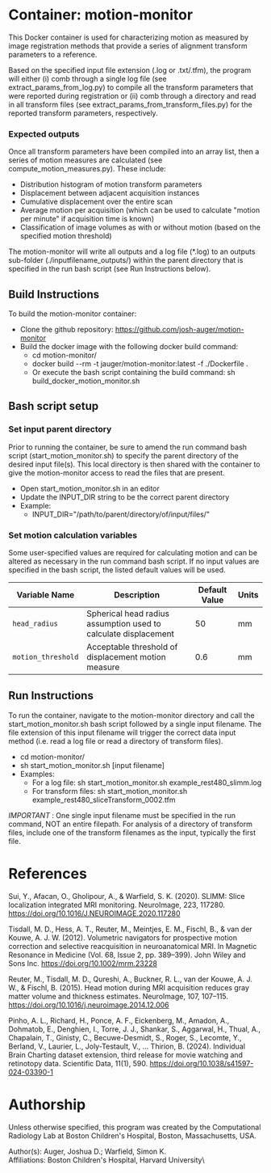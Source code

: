 # Container: motion-monitor
This Docker container is used for characterizing motion as measured by image registration methods that provide a series 
of alignment transform parameters to a reference.

Based on the specified input file extension (.log or .txt/.tfm), the program will either (i) comb through a single log 
file (see extract_params_from_log.py) to compile all the transform parameters that were reported during registration or 
(ii) comb through a directory and read in all transform files (see extract_params_from_transform_files.py) for the reported 
transform parameters, respectively.

### Expected outputs
Once all transform parameters have been compiled into an array list, then a series of motion measures are calculated 
(see compute_motion_measures.py). These include:
- Distribution histogram of motion transform parameters
- Displacement between adjacent acquisition instances
- Cumulative displacement over the entire scan
- Average motion per acquisition (which can be used to calculate "motion per minute" if acquisition time is known)
- Classification of image volumes as with or without motion (based on the specified motion threshold)

The motion-monitor will write all outputs and a log file (*.log) to an outputs sub-folder (./inputfilename_outputs/) 
within the parent directory that is specified in the run bash script (see Run Instructions below).

## Build Instructions
To build the motion-monitor container:
- Clone the github repository: https://github.com/josh-auger/motion-monitor
- Build the docker image with the following docker build command:
  - cd motion-monitor/
  - docker build --rm -t jauger/motion-monitor:latest -f ./Dockerfile .
  - Or execute the bash script containing the build command: sh build_docker_motion_monitor.sh

## Bash script setup
### Set input parent directory
Prior to running the container, be sure to amend the run command bash script (start_motion_monitor.sh) to specify the 
parent directory of the desired input file(s). This local directory is then shared with the container to give the 
motion-monitor access to read the files that are present.
- Open start_motion_monitor.sh in an editor
- Update the INPUT_DIR string to be the correct parent directory
- Example: 
  - INPUT_DIR="/path/to/parent/directory/of/input/files/"

### Set motion calculation variables
Some user-specified values are required for calculating motion and can be altered as necessary in the run command bash 
script. If no input values are specified in the bash script, the listed default values will be used.

| Variable Name      | Description                                                     | Default Value | Units  |
|--------------------|-----------------------------------------------------------------|---------------|--------|
| `head_radius`      | Spherical head radius assumption used to calculate displacement | 50            | mm     |
| `motion_threshold` | Acceptable threshold of displacement motion measure             | 0.6           | mm     |


## Run Instructions
To run the container, navigate to the motion-monitor directory and call the start_motion_monitor.sh bash script 
followed by a single input filename. The file extension of this input filename will trigger the correct data input 
method (i.e. read a log file or read a directory of transform files).
- cd motion-monitor/
- sh start_motion_monitor.sh [input filename]
- Examples:
  - For a log file: sh start_motion_monitor.sh example_rest480_slimm.log
  - For transform files: sh start_motion_monitor.sh example_rest480_sliceTransform_0002.tfm

*IMPORTANT* : One single input filename must be specified in the run command, NOT an entire filepath. For analysis of a 
directory of transform files, include one of the transform filenames as the input, typically the first file.



# References
Sui, Y., Afacan, O., Gholipour, A., & Warfield, S. K. (2020). SLIMM: Slice localization integrated MRI monitoring. 
NeuroImage, 223, 117280. https://doi.org/10.1016/J.NEUROIMAGE.2020.117280

Tisdall, M. D., Hess, A. T., Reuter, M., Meintjes, E. M., Fischl, B., & van der Kouwe, A. J. W. (2012). Volumetric 
navigators for prospective motion correction and selective reacquisition in neuroanatomical MRI. In Magnetic Resonance 
in Medicine (Vol. 68, Issue 2, pp. 389–399). John Wiley and Sons Inc. https://doi.org/10.1002/mrm.23228

Reuter, M., Tisdall, M. D., Qureshi, A., Buckner, R. L., van der Kouwe, A. J. W., & Fischl, B. (2015). Head motion 
during MRI acquisition reduces gray matter volume and thickness estimates. NeuroImage, 107, 107–115. 
https://doi.org/10.1016/j.neuroimage.2014.12.006

Pinho, A. L., Richard, H., Ponce, A. F., Eickenberg, M., Amadon, A., Dohmatob, E., Denghien, I., Torre, J. J., 
Shankar, S., Aggarwal, H., Thual, A., Chapalain, T., Ginisty, C., Becuwe-Desmidt, S., Roger, S., Lecomte, Y., 
Berland, V., Laurier, L., Joly-Testault, V., … Thirion, B. (2024). Individual Brain Charting dataset extension, 
third release for movie watching and retinotopy data. Scientific Data, 11(1), 590. 
https://doi.org/10.1038/s41597-024-03390-1

# Authorship
Unless otherwise specified, this program was created by the Computational Radiology Lab at Boston Children's Hospital, 
Boston, Massachusetts, USA.

Author(s): Auger, Joshua D.; Warfield, Simon K.\
Affiliations: Boston Children's Hospital, Harvard University\